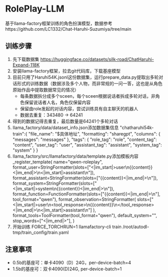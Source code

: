 # RolePlay-LLM
基于llama-factory框架训练的角色扮演模型，数据参考https://github.com/LC1332/Chat-Haruhi-Suzumiya/tree/main

## 训练步骤
1. 先下载数据集
   https://huggingface.co/datasets/silk-road/ChatHaruhi-Expand-118K
2. 安装llama-factory框架，拉去git代码库，下载基座模型
3. 目前只用了Haruhi54K.jsonl这份数据集，运行prepare_data.py提取出多轮对话形式的训练数据（数据涉及多个人物，而非常规的一问一答，这也是从角色原始作品中提取数据常见的情况）
    - 每条数据拆分成多个sceen，每个sceen根据说话者拆成多轮对话，非角色保留说话者人名，角色仅保留内容
    - 保留由role发起的对话内容，尝试训练具有自主聊天的机器人
    - 数据去重复：343480 -> 64241
4. 得到的数据记得去重复，最后数量是64241个多轮对话
5. llama_factory/data/dataset_info.json添加数据集信息
     "chatharuhi54k-train":{
    "file_name": "$具体地址",
    "formatting": "sharegpt",
    "columns": {
      "messages": "messages"
    },
    "tags": {
      "role_tag": "role",
      "content_tag": "content",
      "user_tag": "user",
      "assistant_tag": "assistant",
      "system_tag": "system"
    }
}
6. llama_factory/src/llamafactory/data/template.py添加模板内容
  _register_template(
    name="qwen-roleplay",
    format_user=StringFormatter(slots=["<|im_start|>user\n{{content}}<|im_end|>\n<|im_start|>assistant\n"]),
    format_assistant=StringFormatter(slots=["{{content}}<|im_end|>\n"]),
    format_system=StringFormatter(slots=["<|im_start|>system\n{{content}}<|im_end|>\n"]),
    format_function=FunctionFormatter(slots=["{{content}}<|im_end|>\n"], tool_format="qwen"),
    format_observation=StringFormatter(
        slots=["<|im_start|>user\n<tool_response>\n{{content}}\n</tool_response><|im_end|>\n<|im_start|>assistant\n"]
    ),
    format_tools=ToolFormatter(tool_format="qwen"),
    default_system="",
    stop_words=["<|im_end|>"],
)
7. 开始训练
FORCE_TORCHRUN=1 llamafactory-cli train /root/autodl-tmp/train_config/train.yaml
## 注意事项
- 0.5b的基座可：单卡4090（D）24G，per-device-batch=4
- 1.5b的基座可：双卡4090(D)24G, per-device-batch=1
